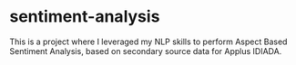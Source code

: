 # sentiment-analysis
This is a project where I leveraged my NLP skills to perform Aspect Based Sentiment Analysis, based on secondary source data for Applus IDIADA. 
